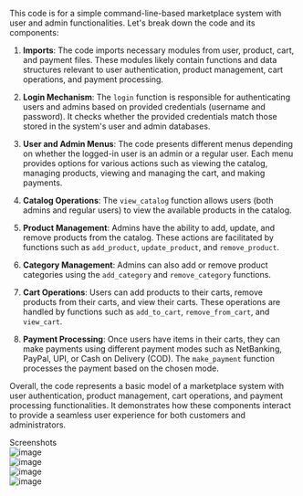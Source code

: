 This code is for a simple command-line-based marketplace system with user and admin functionalities. Let's break down the code and its components:

1. **Imports**: The code imports necessary modules from user, product, cart, and payment files. These modules likely contain functions and data structures relevant to user authentication, product management, cart operations, and payment processing.

2. **Login Mechanism**: The `login` function is responsible for authenticating users and admins based on provided credentials (username and password). It checks whether the provided credentials match those stored in the system's user and admin databases.

3. **User and Admin Menus**: The code presents different menus depending on whether the logged-in user is an admin or a regular user. Each menu provides options for various actions such as viewing the catalog, managing products, viewing and managing the cart, and making payments.

4. **Catalog Operations**: The `view_catalog` function allows users (both admins and regular users) to view the available products in the catalog. 

5. **Product Management**: Admins have the ability to add, update, and remove products from the catalog. These actions are facilitated by functions such as `add_product`, `update_product`, and `remove_product`.

6. **Category Management**: Admins can also add or remove product categories using the `add_category` and `remove_category` functions.

7. **Cart Operations**: Users can add products to their carts, remove products from their carts, and view their carts. These operations are handled by functions such as `add_to_cart`, `remove_from_cart`, and `view_cart`.

8. **Payment Processing**: Once users have items in their carts, they can make payments using different payment modes such as NetBanking, PayPal, UPI, or Cash on Delivery (COD). The `make_payment` function processes the payment based on the chosen mode.

Overall, the code represents a basic model of a marketplace system with user authentication, product management, cart operations, and payment processing functionalities. It demonstrates how these components interact to provide a seamless user experience for both customers and administrators.

Screenshots   
![image](https://github.com/areeshaanjum748/masters-data-scientist-simplilearn/assets/55443395/8deb3159-3e1d-4be0-b718-4c3dc52df93a)   
![image](https://github.com/areeshaanjum748/masters-data-scientist-simplilearn/assets/55443395/e3688a49-25ff-4ff5-ba90-10f26302e429)   
![image](https://github.com/areeshaanjum748/masters-data-scientist-simplilearn/assets/55443395/e11a342f-2002-4c67-887a-8d708da0cce7)   
![image](https://github.com/areeshaanjum748/masters-data-scientist-simplilearn/assets/55443395/28845738-e2c8-432a-9a52-877b4031e479)  











